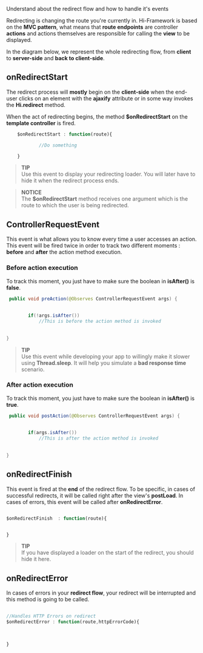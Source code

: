 <!--Topic description-->
<description>Understand about the redirect flow and how to handle it's events</description>

Redirecting is changing the route you're currently in. Hi-Framework is based on the __MVC pattern__, what means that __route endpoints__ are controller __actions__ and actions themselves are responsible for calling the __view__ to be displayed.

In the diagram below, we represent the whole redirecting flow, from __client__ to __server-side__ and __back to client-side__.

<diag style="width:670px;height:680px" src="assets/images/diagrams/svg/Redirect-flow.svg"></diag>


## onRedirectStart

The redirect process will __mostly__ begin on the __client-side__ when the end-user clicks on an element with the __ajaxify__ attribute or in some way invokes the __Hi.redirect__ method.

When the act of redirecting begins, the method __$onRedirectStart__ on the __template controller__ is fired.

```javascript
	$onRedirectStart : function(route){

            //Do something

	}
```

> **TIP**<br> Use this event to display your redirecting loader. You will later have to hide it when the redirect process ends.

> **NOTICE**<br> The __$onRedirectStart__ method receives one argument which is the route to which the user is being redirected.

## ControllerRequestEvent
This event is what allows you to know every time a user accesses an action. This event will be fired twice in order to track two different moments : __before__ and __after__ the action method execution.

### Before action execution

To track this moment, you just have to make sure the boolean in __isAfter()__ is __false__.

```java
 public void preAction(@Observes ControllerRequestEvent args) {
       
       
        if(!args.isAfter())
            //This is before the action method is invoked
            
            
}
```
> **TIP**<br> Use this event while developing your app to willingly make it slower using  __Thread.sleep__. It will help you simulate a __bad response time__ scenario.

### After action execution
To track this moment, you just have to make sure the boolean in __isAfter()__ is __true__.

```java
 public void postAction(@Observes ControllerRequestEvent args) {
       
       
        if(args.isAfter())
            //This is after the action method is invoked
            
            
}
```

## onRedirectFinish
 
 This event is fired at the __end__ of the  redirect flow. To be specific, in cases of successful redirects, it will be called right after the view's __postLoad__.
 In cases of errors, this event will be called after __onRedirectError__.
 

```javascript

$onRedirectFinish  : function(route){


}

```


>**TIP**<br/> If you have displayed a loader on the start of the redirect, you should hide it here.



## onRedirectError
In cases of errors in your __redirect flow__, your redirect will be interrupted and this method is going to be called.

```javascript
	
//Handles HTTP Errors on redirect
$onRedirectError : function(route,httpErrorCode){
		
		

}

```




